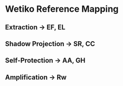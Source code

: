 # Wetiko Reference Mapping

## Extraction -> EF, EL
## Shadow Projection -> SR, CC
## Self-Protection -> AA, GH
## Amplification -> Rw
